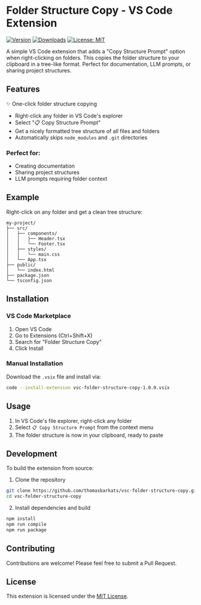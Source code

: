 # Folder Structure Copy - VS Code Extension

[![Version](https://img.shields.io/visual-studio-marketplace/v/thomas-barkats.vsc-folder-structure-copy)](https://marketplace.visualstudio.com/items?itemName=thomas-barkats.vsc-folder-structure-copy)
[![Downloads](https://img.shields.io/visual-studio-marketplace/d/thomas-barkats.vsc-folder-structure-copy)](https://marketplace.visualstudio.com/items?itemName=thomas-barkats.vsc-folder-structure-copy)
[![License: MIT](https://img.shields.io/badge/License-MIT-yellow.svg)](https://opensource.org/licenses/MIT)

A simple VS Code extension that adds a "Copy Structure Prompt" option when right-clicking on folders. This copies the folder structure to your clipboard in a tree-like format. Perfect for documentation, LLM prompts, or sharing project structures.

## Features

✨ One-click folder structure copying
- Right-click any folder in VS Code's explorer
- Select "📋 Copy Structure Prompt"
- Get a nicely formatted tree structure of all files and folders
- Automatically skips `node_modules` and `.git` directories

### Perfect for:
- Creating documentation
- Sharing project structures
- LLM prompts requiring folder context

## Example

Right-click on any folder and get a clean tree structure:

```
my-project/
├── src/
│   ├── components/
│   │   ├── Header.tsx
│   │   └── Footer.tsx
│   ├── styles/
│   │   └── main.css
│   └── App.tsx
├── public/
│   └── index.html
├── package.json
└── tsconfig.json
```

## Installation

### VS Code Marketplace
1. Open VS Code
2. Go to Extensions (Ctrl+Shift+X)
3. Search for "Folder Structure Copy"
4. Click Install

### Manual Installation
Download the `.vsix` file and install via:
```bash
code --install-extension vsc-folder-structure-copy-1.0.0.vsix
```

## Usage

1. In VS Code's file explorer, right-click any folder
2. Select `📋 Copy Structure Prompt` from the context menu
3. The folder structure is now in your clipboard, ready to paste

## Development

To build the extension from source:

1. Clone the repository
```bash
git clone https://github.com/thomasbarkats/vsc-folder-structure-copy.git
cd vsc-folder-structure-copy
```

2. Install dependencies and build
```bash
npm install
npm run compile
npm run package
```

## Contributing

Contributions are welcome! Please feel free to submit a Pull Request.

## License

This extension is licensed under the [MIT License](LICENSE).
